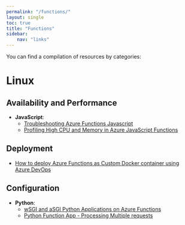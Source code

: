 ```yaml
---
permalink: "/functions/"
layout: single
toc: true
title: "Functions"
sidebar: 
    nav: "links"
---
```



You can find a compilation of resources by categories:

# Linux
## Availability and Performance
- **JavaScript**:
    - [Troubleshooting Azure Functions Javascript](https://azureossd.github.io/2023/03/13/troubleshooting-javascript-functions-javascript/index.html)
    - [Profiling High CPU and Memory in Azure JavaScript Functions](https://azureossd.github.io/2021/12/14/Profiling-High-CPU-and-Memory-in-Azure-JavaScript-Functions/index.html)

## Deployment
- [How to deploy Azure Functions as Custom Docker container using Azure DevOps](https://azureossd.github.io/2023/03/20/how-to-deploy-azure-functions-as-custom-container-using-azure-devops/index.html)

## Configuration
- **Python**:
    - [wSGI and aSGI Python Applications on Azure Functions](https://azureossd.github.io/2022/06/20/wSGI-and-aSGI-Python-Applications-on-Azure-Functions/index.html)
    - [Python Function App - Processing Multiple requests](https://azureossd.github.io/2021/03/11/Python-Function-App-Processing-Multiple-Requests/index.html)